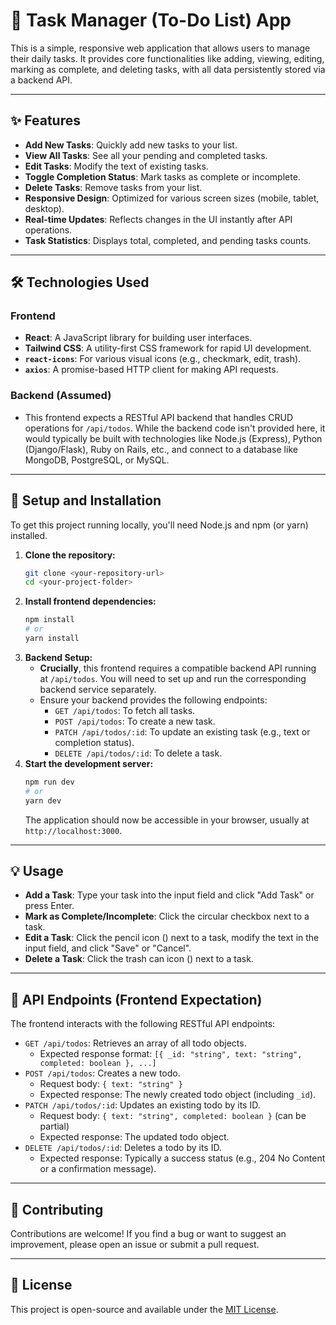 # 📝 Task Manager (To-Do List) App

This is a simple, responsive web application that allows users to manage their daily tasks. It provides core functionalities like adding, viewing, editing, marking as complete, and deleting tasks, with all data persistently stored via a backend API.

---

## ✨ Features

* **Add New Tasks**: Quickly add new tasks to your list.
* **View All Tasks**: See all your pending and completed tasks.
* **Edit Tasks**: Modify the text of existing tasks.
* **Toggle Completion Status**: Mark tasks as complete or incomplete.
* **Delete Tasks**: Remove tasks from your list.
* **Responsive Design**: Optimized for various screen sizes (mobile, tablet, desktop).
* **Real-time Updates**: Reflects changes in the UI instantly after API operations.
* **Task Statistics**: Displays total, completed, and pending tasks counts.

---

## 🛠️ Technologies Used

### Frontend
* **React**: A JavaScript library for building user interfaces.
* **Tailwind CSS**: A utility-first CSS framework for rapid UI development.
* **`react-icons`**: For various visual icons (e.g., checkmark, edit, trash).
* **`axios`**: A promise-based HTTP client for making API requests.

### Backend (Assumed)
* This frontend expects a RESTful API backend that handles CRUD operations for `/api/todos`. While the backend code isn't provided here, it would typically be built with technologies like Node.js (Express), Python (Django/Flask), Ruby on Rails, etc., and connect to a database like MongoDB, PostgreSQL, or MySQL.

---

## 🚀 Setup and Installation

To get this project running locally, you'll need Node.js and npm (or yarn) installed.

1.  **Clone the repository:**
    ```bash
    git clone <your-repository-url>
    cd <your-project-folder>
    ```
2.  **Install frontend dependencies:**
    ```bash
    npm install
    # or
    yarn install
    ```
3.  **Backend Setup:**
    * **Crucially**, this frontend requires a compatible backend API running at `/api/todos`. You will need to set up and run the corresponding backend service separately.
    * Ensure your backend provides the following endpoints:
        * `GET /api/todos`: To fetch all tasks.
        * `POST /api/todos`: To create a new task.
        * `PATCH /api/todos/:id`: To update an existing task (e.g., text or completion status).
        * `DELETE /api/todos/:id`: To delete a task.
4.  **Start the development server:**
    ```bash
    npm run dev
    # or
    yarn dev
    ```
    The application should now be accessible in your browser, usually at `http://localhost:3000`.

---

## 💡 Usage

* **Add a Task**: Type your task into the input field and click "Add Task" or press Enter.
* **Mark as Complete/Incomplete**: Click the circular checkbox next to a task.
* **Edit a Task**: Click the pencil icon (<MdModeEditOutline />) next to a task, modify the text in the input field, and click "Save" or "Cancel".
* **Delete a Task**: Click the trash can icon (<FaTrash />) next to a task.

---

## 🔗 API Endpoints (Frontend Expectation)

The frontend interacts with the following RESTful API endpoints:

* `GET /api/todos`: Retrieves an array of all todo objects.
    * Expected response format: `[{ _id: "string", text: "string", completed: boolean }, ...]`
* `POST /api/todos`: Creates a new todo.
    * Request body: `{ text: "string" }`
    * Expected response: The newly created todo object (including `_id`).
* `PATCH /api/todos/:id`: Updates an existing todo by its ID.
    * Request body: `{ text: "string", completed: boolean }` (can be partial)
    * Expected response: The updated todo object.
* `DELETE /api/todos/:id`: Deletes a todo by its ID.
    * Expected response: Typically a success status (e.g., 204 No Content or a confirmation message).

---

## 👋 Contributing

Contributions are welcome! If you find a bug or want to suggest an improvement, please open an issue or submit a pull request.

---

## 📄 License

This project is open-source and available under the [MIT License](https://opensource.org/licenses/MIT).
